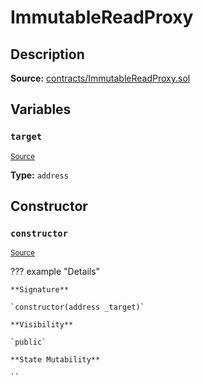 # ImmutableReadProxy

## Description

**Source:** [contracts/ImmutableReadProxy.sol](https://github.com/Synthetixio/synthetix/tree/v2.93.1/contracts/ImmutableReadProxy.sol)

## Variables

### `target`

<sub>[Source](https://github.com/Synthetixio/synthetix/tree/v2.93.1/contracts/ImmutableReadProxy.sol#L9)</sub>

**Type:** `address`

## Constructor

### `constructor`

<sub>[Source](https://github.com/Synthetixio/synthetix/tree/v2.93.1/contracts/ImmutableReadProxy.sol#L11)</sub>

??? example "Details"

    **Signature**

    `constructor(address _target)`

    **Visibility**

    `public`

    **State Mutability**

    ``

